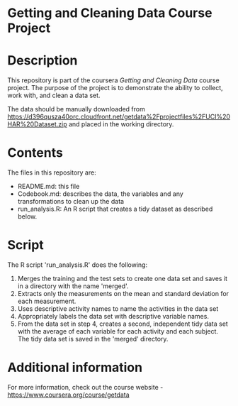 Getting and Cleaning Data Course Project
===============

# Description
This repository is part of the coursera *Getting and Cleaning Data* course project. The purpose of the project is to demonstrate the ability to collect, work with, and clean a data set.

The data should be manually downloaded from <https://d396qusza40orc.cloudfront.net/getdata%2Fprojectfiles%2FUCI%20HAR%20Dataset.zip> and placed in the working directory.

# Contents
The files in this repository are:
- README.md: this file
- Codebook.md: describes the data, the variables and any transformations to clean up the data
- run_analysis.R: An R script that creates a tidy dataset as described below.

# Script

The R script 'run_analysis.R' does the following:

1. Merges the training and the test sets to create one data set and saves it in a directory with the name 'merged'.
2. Extracts only the measurements on the mean and standard deviation for each measurement. 
3. Uses descriptive activity names to name the activities in the data set
4. Appropriately labels the data set with descriptive variable names. 
5. From the data set in step 4, creates a second, independent tidy data set with the average of each variable for each activity and each subject. The tidy data set is saved in the 'merged' directory.

# Additional information

For more information, check out the course website - <https://www.coursera.org/course/getdata>
